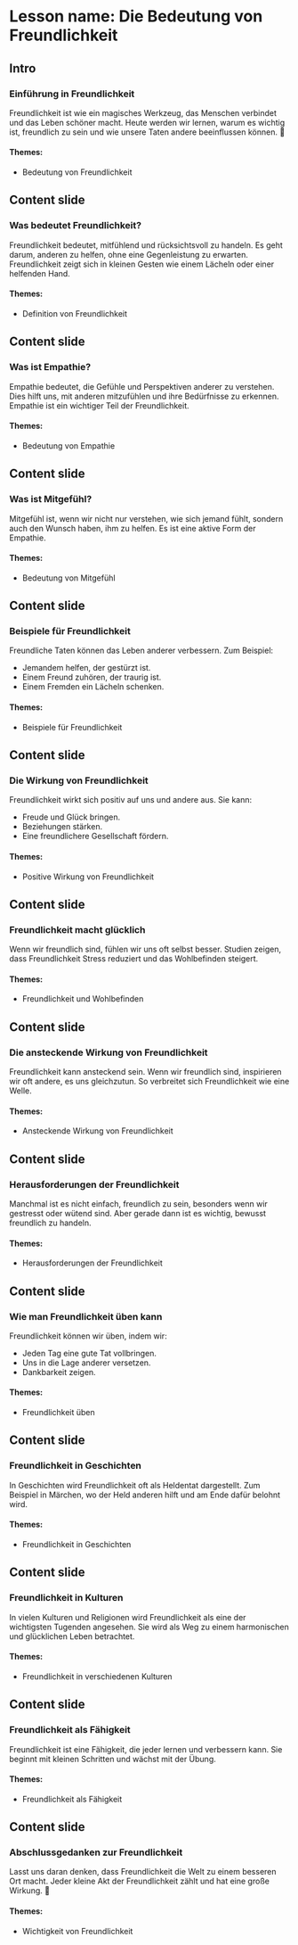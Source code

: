 # Lesson name: Die Bedeutung von Freundlichkeit

## Intro

### Einführung in Freundlichkeit

Freundlichkeit ist wie ein magisches Werkzeug, das Menschen verbindet und das Leben schöner macht. Heute werden wir lernen, warum es wichtig ist, freundlich zu sein und wie unsere Taten andere beeinflussen können. 🌟

#### **Themes:**
- Bedeutung von Freundlichkeit

## Content slide

### Was bedeutet Freundlichkeit?

Freundlichkeit bedeutet, mitfühlend und rücksichtsvoll zu handeln. Es geht darum, anderen zu helfen, ohne eine Gegenleistung zu erwarten. Freundlichkeit zeigt sich in kleinen Gesten wie einem Lächeln oder einer helfenden Hand.

#### **Themes:**
- Definition von Freundlichkeit

## Content slide

### Was ist Empathie?

Empathie bedeutet, die Gefühle und Perspektiven anderer zu verstehen. Dies hilft uns, mit anderen mitzufühlen und ihre Bedürfnisse zu erkennen. Empathie ist ein wichtiger Teil der Freundlichkeit.

#### **Themes:**
- Bedeutung von Empathie

## Content slide

### Was ist Mitgefühl?

Mitgefühl ist, wenn wir nicht nur verstehen, wie sich jemand fühlt, sondern auch den Wunsch haben, ihm zu helfen. Es ist eine aktive Form der Empathie.

#### **Themes:**
- Bedeutung von Mitgefühl

## Content slide

### Beispiele für Freundlichkeit

Freundliche Taten können das Leben anderer verbessern. Zum Beispiel: 
- Jemandem helfen, der gestürzt ist.
- Einem Freund zuhören, der traurig ist.
- Einem Fremden ein Lächeln schenken.

#### **Themes:**
- Beispiele für Freundlichkeit

## Content slide

### Die Wirkung von Freundlichkeit

Freundlichkeit wirkt sich positiv auf uns und andere aus. Sie kann:
- Freude und Glück bringen.
- Beziehungen stärken.
- Eine freundlichere Gesellschaft fördern.

#### **Themes:**
- Positive Wirkung von Freundlichkeit

## Content slide

### Freundlichkeit macht glücklich

Wenn wir freundlich sind, fühlen wir uns oft selbst besser. Studien zeigen, dass Freundlichkeit Stress reduziert und das Wohlbefinden steigert.

#### **Themes:**
- Freundlichkeit und Wohlbefinden

## Content slide

### Die ansteckende Wirkung von Freundlichkeit

Freundlichkeit kann ansteckend sein. Wenn wir freundlich sind, inspirieren wir oft andere, es uns gleichzutun. So verbreitet sich Freundlichkeit wie eine Welle.

#### **Themes:**
- Ansteckende Wirkung von Freundlichkeit

## Content slide

### Herausforderungen der Freundlichkeit

Manchmal ist es nicht einfach, freundlich zu sein, besonders wenn wir gestresst oder wütend sind. Aber gerade dann ist es wichtig, bewusst freundlich zu handeln.

#### **Themes:**
- Herausforderungen der Freundlichkeit

## Content slide

### Wie man Freundlichkeit üben kann

Freundlichkeit können wir üben, indem wir:
- Jeden Tag eine gute Tat vollbringen.
- Uns in die Lage anderer versetzen.
- Dankbarkeit zeigen.

#### **Themes:**
- Freundlichkeit üben

## Content slide

### Freundlichkeit in Geschichten

In Geschichten wird Freundlichkeit oft als Heldentat dargestellt. Zum Beispiel in Märchen, wo der Held anderen hilft und am Ende dafür belohnt wird.

#### **Themes:**
- Freundlichkeit in Geschichten

## Content slide

### Freundlichkeit in Kulturen

In vielen Kulturen und Religionen wird Freundlichkeit als eine der wichtigsten Tugenden angesehen. Sie wird als Weg zu einem harmonischen und glücklichen Leben betrachtet.

#### **Themes:**
- Freundlichkeit in verschiedenen Kulturen

## Content slide

### Freundlichkeit als Fähigkeit

Freundlichkeit ist eine Fähigkeit, die jeder lernen und verbessern kann. Sie beginnt mit kleinen Schritten und wächst mit der Übung.

#### **Themes:**
- Freundlichkeit als Fähigkeit

## Content slide

### Abschlussgedanken zur Freundlichkeit

Lasst uns daran denken, dass Freundlichkeit die Welt zu einem besseren Ort macht. Jeder kleine Akt der Freundlichkeit zählt und hat eine große Wirkung. 🌟

#### **Themes:**
- Wichtigkeit von Freundlichkeit
